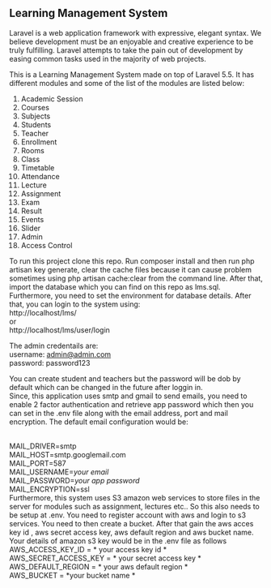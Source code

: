 ## Learning Management System

Laravel is a web application framework with expressive, elegant syntax. We believe development must be an enjoyable and creative experience to be truly fulfilling. Laravel attempts to take the pain out of development by easing common tasks used in the majority of web projects.

This is a Learning Management System made on top of Laravel 5.5. It has different modules and some of the list of the modules are listed below: 
1. Academic Session
2. Courses 
3. Subjects 
4. Students
5. Teacher
6. Enrollment
7. Rooms
8. Class
9. Timetable
10. Attendance
11. Lecture
12. Assignment
13. Exam
14. Result
15. Events
16. Slider
17. Admin
18. Access Control

To run this project clone this repo. Run composer install and then run php artisan  key generate, clear the cache files because it can cause problem sometimes using php artisan cache:clear from the command line.  After that, import the database which you can find on this repo as lms.sql. Furthermore, you need to set the environment for database details.
After that, you can login to the system using: <br>
http://localhost/lms/ <br>
or <br>
http://localhost/lms/user/login<br>

The admin credentails are: <br>
username: admin@admin.com <br>
password: password123<br>

You can create student and teachers but the password will be dob by default which can be changed in the future after loggin in.
<br>
Since, this application uses smtp and gmail to send emails, you need to enable 2 factor authentication and retrieve app password which then you can set in the .env file along with the email address, port and mail encryption. The default email configuration would be: <br>
<br>

MAIL_DRIVER=smtp
<br>
MAIL_HOST=smtp.googlemail.com
<br>
MAIL_PORT=587
<br>
MAIL_USERNAME=*your email*
<br>
MAIL_PASSWORD=*your app password*
<br>
MAIL_ENCRYPTION=ssl
<br>
Furthermore, this system uses S3 amazon web services to store files in the server for modules such as assignment, lectures etc.. So this also needs to be setup at .env. You need to register account with aws and login to s3 services. You need to then create a bucket. After that gain the aws acces key id , aws secret access key, aws default region and aws bucket name. Your details of amazon s3 key would be in the .env file as follows
<br>
AWS_ACCESS_KEY_ID = * your access key id *
<br>
AWS_SECRET_ACCESS_KEY = * your secret access key *
<br>
AWS_DEFAULT_REGION = * your aws default region *
<br>
AWS_BUCKET = *your bucket name *
<br>



